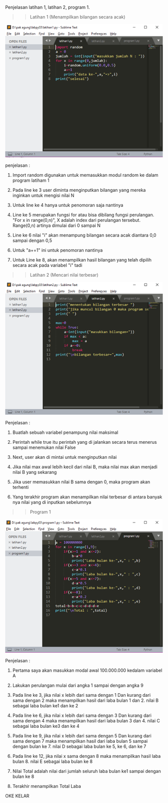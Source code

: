 Penjelasan latihan 1, latihan 2, program 1.


>> Latihan 1 (Menampilkan bilangan secara acak)


![alt text](1.png)


penjelasan :


1. Import random digunakan untuk memasukkan modul random ke dalam program latiham 1

2. Pada line ke 3 user diminta menginputkan bilangan yang mereka inginkan untuk mengisi nilai N

3. Untuk line ke 4 hanya untuk penomoran saja nantinya

4. Line ke 5 merupakan fungsi for atau bisa dibilang fungsi perulangan. "For x in range(0,n)", X adalah index dari perulangan tersebut. Range(0,n) artinya dimulai dari 0 sampai N

5. Line ke 6 nilai "i" akan menampung bilangan secara acak diantara 0,0 sampai dengan 0,5

6. Untuk "a+=1" ini untuk penomoran nantinya

7. Untuk Line ke 8, akan menampilkan hasil bilangan yang telah dipilih secara acak pada variabel "i" tadi


>> Latihan 2 (Mencari nilai terbesar)


![alt text](2.png)


Penjelasan :


1. Buatlah sebuah variabel penampung nilai maksimal

2. Perintah while true itu perintah yang di jalankan secara terus menerus sampai menemukan nilai False

3. Next, user akan di mintai untuk menginputkan nilai

4. Jika nilai max awal lebih kecil dari nilai B, maka nilai max akan menjadi nilai B yang sekarang 

5. Jika user memasukkan nilai B sama dengan 0, maka program akan terhenti

6. Yang terakhir program akan menampilkan nilai terbesar di antara banyak nya nilai yang di inputkan sebelumnya


>> Program 1


![alt text](3.png)


Penjelasan : 


1. Pertama saya akan masukkan modal awal 100.000.000 kedalam variabel A

2. Lakukan perulangan mulai dari angka 1 sampai dengan angka 9

3. Pada line ke 3, jika nilai x lebih dari sama dengan 1 Dan kurang dari sama dengan 2 maka menampilkan hasil dari laba bulan 1 dan 2. nilai B sebagai laba bulan ke1 dan ke 2

4. Pada line ke 6, jika nilai x lebih dari sama dengan 3 Dan kurang dari sama dengan 4 maka menampilkan hasil dari laba bulan 3 dan 4. nilai C sebagai laba bulan ke3 dan ke 4

5. Pada line ke 9, jika nilai x lebih dari sama dengan 5 Dan kurang dari sama dengan 7 maka menampilkan hasil dari laba bulan 5 sampai dengan bulan ke 7. nilai D sebagai laba bulan ke 5, ke 6, dan ke 7

6. Pada line ke 12, jika nilai x sama dengan 8 maka menampilkan hasil laba bulan 8. nilai E sebagai laba bulan ke 8

7. Nilai Total adalah nilai dari jumlah seluruh laba bulan ke1 sampai dengan bulan ke 8

8. Terakhir menampilkan Total Laba




OKE KELAR